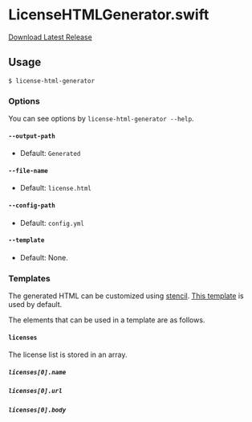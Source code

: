 # LicenseHTMLGenerator.swift

[Download Latest Release](https://github.com/Econa77/LicenseHTMLGenerator.swift/releases/latest/download/portable_license_html_generator.zip)

## Usage
```
$ license-html-generator
```

### Options
You can see options by `license-html-generator --help`.

#### `--output-path`

- Default: `Generated`

#### `--file-name`

- Default: `license.html`

#### `--config-path`

- Default: `config.yml`

#### `--template`

- Default: None.

### Templates
The generated HTML can be customized using [stencil](https://github.com/stencilproject/Stencil). [This template](https://github.com/Econa77/LicenseHTMLGenerator.swift/blob/9bae1888158fd7f5d5fa0527a4c9856f43c7db62/Sources/LicenseHTMLGeneratorKit/HTMLTemplate.swift#L6-L24) is used by default.

The elements that can be used in a template are as follows.

#### `licenses`
The license list is stored in an array.

##### `licenses[0].name`
##### `licenses[0].url`
##### `licenses[0].body`
